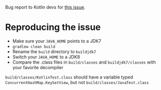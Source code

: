 Bug report to Kotlin devs for [this issue](https://youtrack.jetbrains.com/issue/KT-13258).

# Reproducing the issue
- Make sure your `JAVA_HOME` points to a JDK7
- `gradlew clean build`
- Rename the `build` directory to `buildjdk7`
- Switch your `JAVA_HOME` to a JDK8
- Compare the .class files in `build/classes` and `buildjdk7/classes` with your favorite decompiler

`build/classes/KotlinTest.class` should have a variable typed `ConcurrentHashMap.KeySetView`, but not `build/classes/JavaTest.class`
